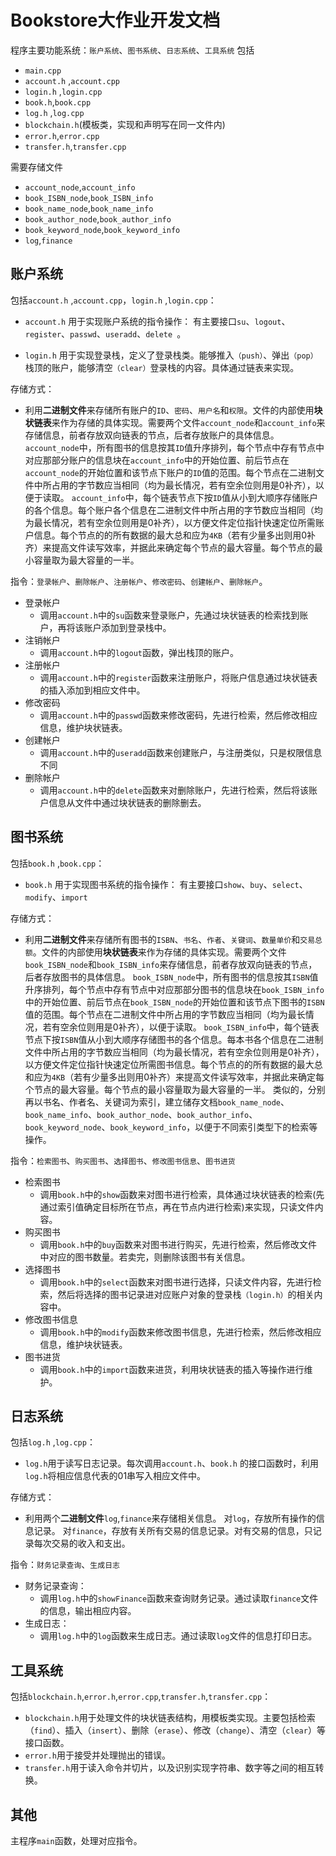 # Bookstore大作业开发文档
程序主要功能系统：```账户系统```、```图书系统```、```日志系统```、```工具系统```
包括
* `main.cpp`
* ```account.h``` ,```account.cpp```
* ```login.h``` ,```login.cpp```
* ```book.h```,```book.cpp```
* ```log.h``` ,```log.cpp```
* ```blockchain.h```(模板类，实现和声明写在同一文件内)
* ```error.h```,```error.cpp```
* ```transfer.h```,`transfer.cpp`

需要存储文件
* ```account_node```,`account_info`
* ```book_ISBN_node```,```book_ISBN_info```
* ```book_name_node```,```book_name_info```
* ```book_author_node```,```book_author_info```
* ```book_keyword_node```,```book_keyword_info```
* ```log```,```finance```

## 账户系统
包括```account.h``` ,```account.cpp```，```login.h``` ,```login.cpp```：

* ```account.h``` 用于实现账户系统的指令操作：
有主要接口```su```、```logout```、```register```、```passwd```、```useradd```、```delete ```。

* ```login.h``` 用于实现登录栈，定义了登录栈类。能够推入```（push）```、弹出```（pop）```栈顶的账户，能够清空```（clear）```登录栈的内容。具体通过链表来实现。

存储方式：
* 利用**二进制文件**来存储所有账户的```ID```、```密码```、```用户名```和```权限```。文件的内部使用**块状链表**来作为存储的具体实现。需要两个文件```account_node```和```account_info```来存储信息，前者存放双向链表的节点，后者存放账户的具体信息。
```account_node```中，所有图书的信息按其```ID```值升序排列，每个节点中存有节点中对应那部分账户的信息块在```account_info```中的开始位置、前后节点在```account_node```的开始位置和该节点下账户的```ID```值的范围。每个节点在二进制文件中所占用的字节数应当相同（均为最长情况，若有空余位则用是0补齐），以便于读取。
```account_info```中，每个链表节点下按```ID```值从小到大顺序存储账户的各个信息。每个账户各个信息在二进制文件中所占用的字节数应当相同（均为最长情况，若有空余位则用是0补齐），以方便文件定位指针快速定位所需账户信息。每个节点的的所有数据的最大总和应为```4KB```（若有少量多出则用0补齐）来提高文件读写效率，并据此来确定每个节点的最大容量。每个节点的最小容量取为最大容量的一半。

 指令：```登录帐户```、```删除帐户```、```注册帐户```、```修改密码```、```创建帐户```、```删除帐户```。
* 登录帐户 
  * 调用```account.h```中的```su```函数来登录账户，先通过块状链表的检索找到账户，再将该账户添加到登录栈中。
* 注销帐户
  * 调用```account.h```中的```logout```函数，弹出栈顶的账户。
* 注册帐户
  * 调用```account.h```中的```register```函数来注册账户，将账户信息通过块状链表的插入添加到相应文件中。
* 修改密码 
  * 调用```account.h```中的```passwd```函数来修改密码，先进行检索，然后修改相应信息，维护块状链表。
* 创建帐户
  * 调用```account.h```中的```useradd```函数来创建账户，与注册类似，只是权限信息不同
* 删除帐户
  * 调用```account.h```中的```delete```函数来对删除账户，先进行检索，然后将该账户信息从文件中通过块状链表的删除删去。

## 图书系统
包括```book.h``` ,```book.cpp```：

* ```book.h``` 用于实现图书系统的指令操作：
有主要接口```show```、```buy```、```select```、```modify```、```import```

存储方式：

* 利用**二进制文件**来存储所有图书的```ISBN```、```书名```、```作者```、```关键词```、```数量单价```和```交易总额```。文件的内部使用**块状链表**来作为存储的具体实现。需要两个文件```book_ISBN_node```和```book_ISBN_info```来存储信息，前者存放双向链表的节点，后者存放图书的具体信息。
```book_ISBN_node```中，所有图书的信息按其```ISBN```值升序排列，每个节点中存有节点中对应那部分图书的信息块在```book_ISBN_info```中的开始位置、前后节点在```book_ISBN_node```的开始位置和该节点下图书的```ISBN```值的范围。每个节点在二进制文件中所占用的字节数应当相同（均为最长情况，若有空余位则用是0补齐），以便于读取。
```book_ISBN_info```中，每个链表节点下按```ISBN```值从小到大顺序存储图书的各个信息。每本书各个信息在二进制文件中所占用的字节数应当相同（均为最长情况，若有空余位则用是0补齐），以方便文件定位指针快速定位所需图书信息。每个节点的的所有数据的最大总和应为```4KB```（若有少量多出则用0补齐）来提高文件读写效率，并据此来确定每个节点的最大容量。每个节点的最小容量取为最大容量的一半。
类似的，分别再以书名、作者名、关键词为索引，建立储存文档```book_name_node```、```book_name_info```、```book_author_node```、```book_author_info```、```book_keyword_node```、```book_keyword_info```，以便于不同索引类型下的检索等操作。


指令：```检索图书```、```购买图书```、```选择图书```、```修改图书信息```、```图书进货```
* 检索图书 
  * 调用```book.h```中的```show```函数来对图书进行检索，具体通过块状链表的检索(先通过索引值确定目标所在节点，再在节点内进行检索)来实现，只读文件内容。
* 购买图书
  * 调用```book.h```中的```buy```函数来对图书进行购买，先进行检索，然后修改文件中对应的图书数量。若卖完，则删除该图书有关信息。
* 选择图书
  * 调用```book.h```中的```select```函数来对图书进行选择，只读文件内容，先进行检索，然后将选择的图书记录进对应账户对象的登录栈```（login.h）```的相关内容中。
* 修改图书信息 
  * 调用```book.h```中的```modify```函数来修改图书信息，先进行检索，然后修改相应信息，维护块状链表。
* 图书进货
  * 调用```book.h```中的```import```函数来进货，利用块状链表的插入等操作进行维护。
 
## 日志系统
包括```log.h``` ,```log.cpp```：
* ```log.h```用于读写日志记录。每次调用```account.h```、```book.h``` 的接口函数时，利用```log.h```将相应信息代表的01串写入相应文件中。

存储方式：
* 利用两个**二进制文件**```log```,```finance```来存储相关信息。
对```log```，存放所有操作的信息记录。
对```finance```，存放有关所有交易的信息记录。对有交易的信息，只记录每次交易的收入和支出。

指令：```财务记录查询```、```生成日志```

* 财务记录查询：
  * 调用```log.h```中的```showFinance```函数来查询财务记录。通过读取```finance```文件的信息，输出相应内容。
* 生成日志：
  * 调用```log.h```中的```log```函数来生成日志。通过读取```log```文件的信息打印日志。

## 工具系统

包括```blockchain.h```,```error.h```,```error.cpp```,```transfer.h```,`transfer.cpp`：
* ```blockchain.h```用于处理文件的块状链表结构，用模板类实现。主要包括检索（`find`）、插入（`insert`）、删除（`erase`）、修改（`change`）、清空（`clear`）等接口函数。
* ```error.h```用于接受并处理抛出的错误。
* `transfer.h`用于读入命令并切片，以及识别实现字符串、数字等之间的相互转换。

## 其他

主程序```main```函数，处理对应指令。
